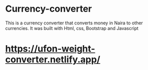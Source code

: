 # Currency-converter
This is a currency converter that converts money in Naira to other currencies. It was built with Html, css, Bootstrap and Javascript
# https://ufon-weight-converter.netlify.app/

